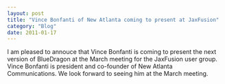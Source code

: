 ```yaml
---
layout: post
title: "Vince Bonfanti of New Atlanta coming to present at JaxFusion"
category: "Blog"
date: 2011-01-17
---
```



I am pleased to annouce that Vince Bonfanti is coming to present the next version of BlueDragon at the March meeting for the JaxFusion user group. Vince Bonfanti is president and co-founder of New Atlanta Communications. We look forward to seeing him at the March meeting.